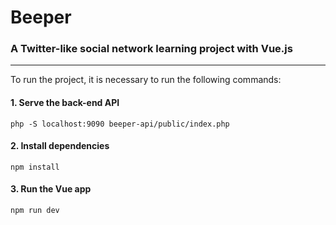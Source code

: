 # Beeper
### A Twitter-like social network learning project with Vue.js
***

To run the project, it is necessary to run the following commands:

#### 1. Serve the back-end API
```
php -S localhost:9090 beeper-api/public/index.php
```
#### 2. Install dependencies
```
npm install
```
#### 3. Run the Vue app
```
npm run dev
```
